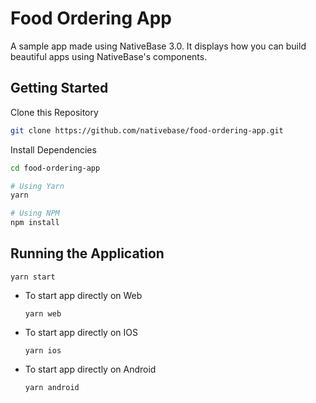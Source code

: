 # Food Ordering App

A sample app made using NativeBase 3.0. It displays how you can build beautiful apps using NativeBase's components.

## Getting Started

Clone this Repository

```bash
git clone https://github.com/nativebase/food-ordering-app.git
```

Install Dependencies

```bash
cd food-ordering-app
```

```bash
# Using Yarn
yarn

# Using NPM
npm install
```

## Running the Application

`yarn start`

- To start app directly on Web

    `yarn web`

- To start app directly on IOS

    `yarn ios`

- To start app directly on Android

    `yarn android`
